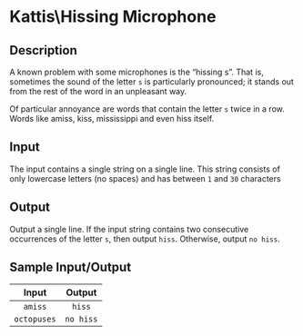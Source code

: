 # Kattis\Hissing Microphone

## Description

A known problem with some microphones is the “hissing s”. That is, sometimes the sound of the letter `s` is particularly pronounced; it stands out from the rest of the word in an unpleasant way.

Of particular annoyance are words that contain the letter `s` twice in a row. Words like amiss, kiss, mississippi and even hiss itself.

## Input

The input contains a single string on a single line. This string consists of only lowercase letters (no spaces) and has between `1` and `30` characters

## Output

Output a single line. If the input string contains two consecutive occurrences of the letter `s`, then output `hiss`. Otherwise, output `no hiss`.

## Sample Input/Output

| Input       | Output    |
|:-----------:|:---------:|
| `amiss`     | `hiss`    |
| `octopuses` | `no hiss` |